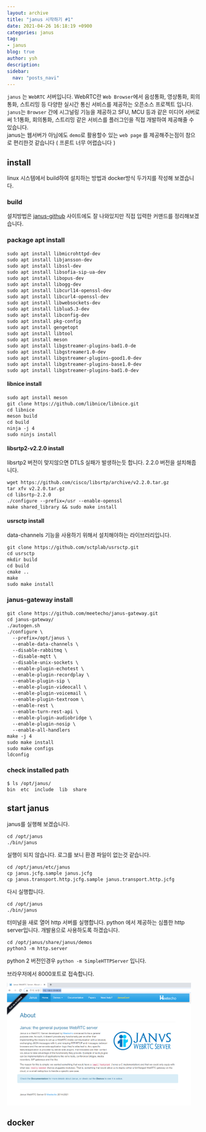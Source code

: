 ```yaml
---
layout: archive
title: "janus 시작하기 #1"
date: 2021-04-26 16:18:19 +0900
categories: janus
tag:
- janus
blog: true
author: ysh
description: 
sidebar:
  nav: "posts_navi"
---
```


`janus` 는 `WebRTC` 서버입니다. WebRTC란 `Web Browser`에서 음성통화, 영상통화, 회의통화, 스트리밍 등 다양한 실시간 통신 서비스를 제공하는 오픈소스 프로젝트 입니다. `janus`는 `Browser` 간에 시그널링 기능을 제공하고 SFU, MCU 등과 같은 미디어 서버로써 1:1통화, 회의통화, 스트리밍 같은 서비스를 플러그인을 직접 개발하여 제공해줄 수 있습니다.   
janus는 웹서버가 아님에도 `demo`로 활용할수 있는 `web page` 를 제공해주는점이 참으로 편리한것 같습니다 ( 프론트 너무 어렵습니다 )

## install
linux 시스템에서 build하여 설치하는 방법과 docker방식 두가지를 작성해 보겠습니다.


### build

설치방법은 [janus-github](https://github.com/meetecho/janus-gateway) 사이트에도 잘 나와있지만 직접 입력한 커맨드를 정리해보겠습니다.

### package apt install 
```
sudo apt install libmicrohttpd-dev
sudo apt install libjansson-dev
sudo apt install libssl-dev
sudo apt install libsofia-sip-ua-dev
sudo apt install libopus-dev
sudo apt install libogg-dev
sudo apt install libcurl14-openssl-dev
sudo apt install libcurl4-openssl-dev
sudo apt install libwebsockets-dev
sudo apt install liblua5.3-dev
sudo apt install libconfig-dev
sudo apt install pkg-config
sudo apt install gengetopt
sudo apt install libtool
sudo apt install meson
sudo apt install libgstreamer-plugins-bad1.0-de
sudo apt install libgstreamer1.0-dev
sudo apt install libgstreamer-plugins-good1.0-dev
sudo apt install libgstreamer-plugins-base1.0-dev
sudo apt install libgstreamer-plugins-bad1.0-dev
```

#### libnice install
```
sudo apt install meson
git clone https://github.com/libnice/libnice.git
cd libnice
meson build
cd build
ninja -j 4
sudo ninjs install
```

#### libsrtp2-v2.2.0 install
libsrtp2 버전이 맞지않으면 DTLS 실패가 발생하는듯 합니다. 2.2.0 버전을 설치해줍니다.
```
wget https://github.com/cisco/libsrtp/archive/v2.2.0.tar.gz
tar xfv v2.2.0.tar.gz
cd libsrtp-2.2.0
./configure --prefix=/usr --enable-openssl
make shared_library && sudo make install
```

#### usrsctp install
data-channels 기능을 사용하기 위해서 설치해야하는 라이브러리입니다.
```
git clone https://github.com/sctplab/usrsctp.git
cd usrsctp
mkdir build
cd build
cmake ..
make
sudo make install
```


### janus-gateway install
```
git clone https://github.com/meetecho/janus-gateway.git
cd janus-gateway/
./autogen.sh
./configure \
  --prefix=/opt/janus \
  --enable-data-channels \
  --disable-rabbitmq \
  --disable-mqtt \
  --disable-unix-sockets \
  --enable-plugin-echotest \
  --enable-plugin-recordplay \
  --enable-plugin-sip \
  --enable-plugin-videocall \
  --enable-plugin-voicemail \
  --enable-plugin-textroom \
  --enable-rest \
  --enable-turn-rest-api \
  --enable-plugin-audiobridge \
  --enable-plugin-nosip \
  --enable-all-handlers
make -j 4
sudo make install
sudo make configs
ldconfig
```

### check installed path
```
$ ls /opt/janus/
bin  etc  include  lib  share
```


## start janus

janus를 실행해 보겠습니다.
```
cd /opt/janus
./bin/janus
```
실행이 되지 않습니다. 로그를 보니 환경 파일이 없는것 같습니다.
```
cd /opt/janus/etc/janus
cp janus.jcfg.sample janus.jcfg
cp janus.transport.http.jcfg.sample janus.transport.http.jcfg
```
다시 실행합니다.
```
cd /opt/janus
./bin/janus
```

터미널을 새로 열어 http 서버를 실행합니다.
python 에서 제공하는 심플한 http server입니다. 개발용으로 사용하도록 하겠습니다.
```
cd /opt/janus/share/janus/demos
python3 -m http.server
```
python 2 버전인경우 `python -m SimpleHTTPServer` 입니다. 

브라우저에서 8000포트로 접속합니다.

<img src="../_assets/_images/2021-04-26-janus_start_image1.png" alt="drawing" width="480" height="320"/>



## docker



